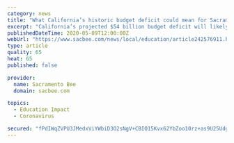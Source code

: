 ```yaml
---
category: news
title: "What California’s historic budget deficit could mean for Sacramento-area schools"
excerpt: "California’s projected $54 billion budget deficit will likely have a profound effect on Sacramento-area school districts, some of which were already facing dire financial outlooks before the coronavirus pandemic struck."
publishedDateTime: 2020-05-09T12:00:00Z
webUrl: "https://www.sacbee.com/news/local/education/article242576911.html"
type: article
quality: 65
heat: 65
published: false

provider:
  name: Sacramento Bee
  domain: sacbee.com

topics:
  - Education Impact
  - Coronavirus

secured: "fPdIWqZVPU3JMedxViYWbiD3O2sNgV+CBIO15Kvx62YbZoo10rz+as9U25UdgE+CPo+A2JlJchXEiiba4LlqvW6TScXTm51XCkYKenuroEgneWZH/tZCM/99fdAgbT/6ksy+m/eTKF7lCbGYwYf6jjY9cXZeDGNO+w3qIdRq0r8PLfhc07wa1pWp4+Sc+AeUGtNDkoc8/lycbZ2fCn8WgDvJ0Ei6xzRwv3FcLStdefRsp+feb5zb61iQFhDA0VgK/dVeEBGupewS0NQIugl0OJcbuhz/0t9m+8McQw5hIWjIcajjiCn6wwqqFPVcEHQ6YDOYRkABlvQK3yE07VOXbW+FW/If69eoK1tF04z+M1E2+K+54dsFqIbPiIyBtAYDZ31rRk5rceMFXwy+maXOYAROeWhjBg+Ni7BLIIpXKzlMjJKOHdiDrO8tjVLSl0LSE1N/ik+SDO8ourbLGl+mu4BAyNCOkZ4fqEKhYy3GKR0=;OzfmZ8TG7gNHfCx+zfwGJg=="
---
```


